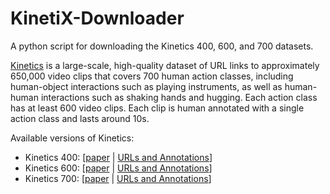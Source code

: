 # KinetiX-Downloader

A python script for downloading the Kinetics 400, 600, and 700 datasets.

[Kinetics](https://deepmind.com/research/open-source/kinetics) is a large-scale, high-quality dataset of URL links to approximately 650,000 video clips that covers 700 human action classes, including  human-object interactions such as playing instruments, as well as  human-human interactions such as shaking hands and hugging. Each action class has at least 600 video clips. Each clip is human annotated with a single action class and lasts around 10s.

Available versions of Kinetics:

- Kinetics 400: [[paper](https://arxiv.org/abs/1705.06950) | [URLs and Annotations](https://storage.googleapis.com/deepmind-media/Datasets/kinetics400.tar.gz)]
- Kinetics 600: [[paper](https://arxiv.org/abs/1808.01340) | [URLs and Annotations](https://storage.googleapis.com/deepmind-media/Datasets/kinetics600.tar.gz)]
- Kinetics 700: [[paper](https://arxiv.org/abs/1907.06987) | [URLs and Annotations](https://storage.googleapis.com/deepmind-media/Datasets/kinetics700.tar.gz)]

